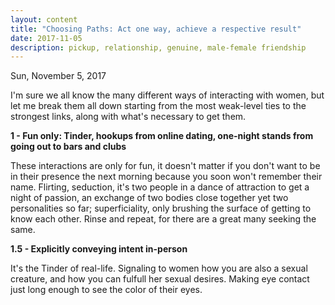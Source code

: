 ```yaml
---
layout: content
title: "Choosing Paths: Act one way, achieve a respective result"
date: 2017-11-05
description: pickup, relationship, genuine, male-female friendship
---
```


Sun, November 5, 2017

I'm sure we all know the many different ways of interacting with women, but let me break them all down starting from the most weak-level ties to the strongest links, along with what's necessary to get them.

<strong>1 - Fun only: Tinder, hookups from online dating, one-night stands from going out to bars and clubs</strong>

These interactions are only for fun, it doesn't matter if you don't want to be in their presence the next morning because you soon won't remember their name. Flirting, seduction, it's two people in a dance of attraction to get a night of passion, an exchange of two bodies close together yet two personalities so far; superficiality, only brushing the surface of getting to know each other. Rinse and repeat, for there are a great many seeking the same.

<strong>1.5 - Explicitly conveying intent in-person </strong>

It's the Tinder of real-life. Signaling to women how you are also a sexual creature, and how you can fulfull her sexual desires. Making eye contact just long enough to see the color of their eyes. 
